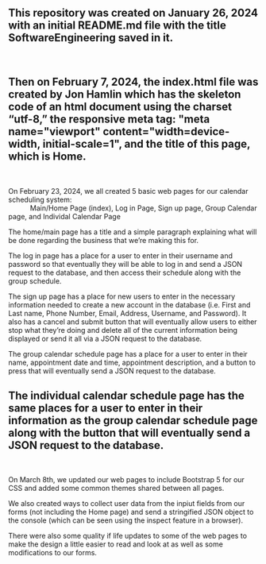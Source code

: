 This repository was created on January 26, 2024 with an initial README.md file with the title SoftwareEngineering saved in it.  
------------------------------------------------------------------------------------------------------------------------------------------------------------------------------------------------------------------------------
<br>

Then on February 7, 2024, the index.html file was created by Jon Hamlin which has the skeleton code of an html document using the charset “utf-8,” the responsive meta tag: 
"meta name="viewport" content="width=device-width, initial-scale=1", and the title of this page, which is Home.  
------------------------------------------------------------------------------------------------------------------------------------------------------------------------------------------------------------------------------
<br>

On February 23, 2024, we all created 5 basic web pages for our calendar scheduling system:  
&ensp; &ensp; &ensp; &ensp; Main/Home Page (index), Log in Page, Sign up page, Group Calendar page, and Individal Calendar Page  

The home/main page has a title and a simple paragraph explaining what will be done regarding the business that we’re making this for.  

The log in page has a place for a user to enter in their username and password so that eventually they will be able to log in and send a JSON request to the database, and then access their schedule along with the group schedule.  

The sign up page has a place for new users to enter in the necessary information needed to create a new account in the database (i.e. First and Last name, Phone Number, Email, Address, Username, and Password). It also has a cancel and submit button that will eventually allow users to either stop what they’re doing and delete all of the current information being displayed or send it all via a JSON request to the database.  

The group calendar schedule page has a place for a user to enter in their name, appointment date and time, appointment description, and a button to press that will eventually send a JSON request to the database.  

The individual calendar schedule page has the same places for a user to enter in their information as the group calendar schedule page along with the button that will eventually send a JSON request to the database.  
------------------------------------------------------------------------------------------------------------------------------------------------------------------------------------------------------------------------------
<br>

On March 8th, we updated our web pages to include Bootstrap 5 for our CSS and added some common themes shared between all pages.  

We also created ways to collect user data from the inpiut fields from our forms (not including the Home page) and send a stringified JSON object to the console (which can be seen using the inspect feature in a browser).  

There were also some quality if life updates to some of the web pages to make the design a little easier to read and look at as well as some modifications to our forms.  
